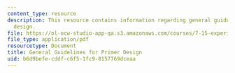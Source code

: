 ```yaml
---
content_type: resource
description: This resource contains information regarding general guidelines for primer
  design.
file: https://ol-ocw-studio-app-qa.s3.amazonaws.com/courses/7-15-experimental-molecular-genetics-spring-2015/b6d9befecddfc6f51fc98157769dceaa_MIT7_15S15_Primer_design.pdf
file_type: application/pdf
resourcetype: Document
title: General Guidelines for Primer Design
uid: b6d9befe-cddf-c6f5-1fc9-8157769dceaa
---
```

